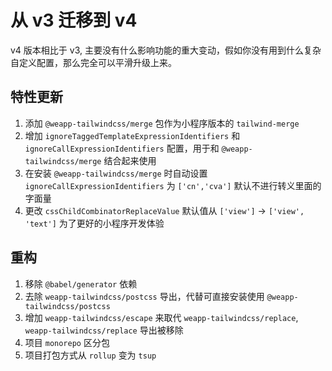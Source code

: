 # 从 v3 迁移到 v4

v4 版本相比于 v3, 主要没有什么影响功能的重大变动，假如你没有用到什么复杂自定义配置，那么完全可以平滑升级上来。

## 特性更新

1. 添加 `@weapp-tailwindcss/merge` 包作为小程序版本的 `tailwind-merge`
1. 增加 `ignoreTaggedTemplateExpressionIdentifiers` 和 `ignoreCallExpressionIdentifiers` 配置，用于和 `@weapp-tailwindcss/merge` 结合起来使用
1. 在安装 `@weapp-tailwindcss/merge` 时自动设置 `ignoreCallExpressionIdentifiers` 为 `['cn','cva']` 默认不进行转义里面的字面量
1. 更改 `cssChildCombinatorReplaceValue` 默认值从 `['view']` -> `['view', 'text']` 为了更好的小程序开发体验


## 重构

1. 移除 `@babel/generator` 依赖
2. 去除 `weapp-tailwindcss/postcss` 导出，代替可直接安装使用 `@weapp-tailwindcss/postcss`
2. 增加 `weapp-tailwindcss/escape` 来取代 `weapp-tailwindcss/replace`, `weapp-tailwindcss/replace` 导出被移除
3. 项目 `monorepo` 区分包
4. 项目打包方式从 `rollup` 变为 `tsup`